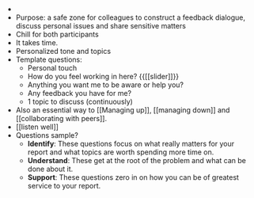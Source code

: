 - 
- Purpose: a safe zone for colleagues to construct a feedback dialogue, discuss personal issues and share sensitive matters
- Chill for both participants
- It takes time.
- Personalized tone and topics
- Template questions:
    - Personal touch
    - How do you feel working in here? {{[[slider]]}}
    - Anything you want me to be aware or help you?
    - Any feedback you have for me?
    - 1 topic to discuss (continuously)
- Also an essential way to [[Managing up]], [[managing down]] and [[collaborating with peers]].
- [[listen well]]
- Questions sample?
    - **Identify**: These questions focus on what really matters for your report and what topics are worth spending more time on.
    - **Understand**: These get at the root of the problem and what can be done about it.
    - **Support**: These questions zero in on how you can be of greatest service to your report.
